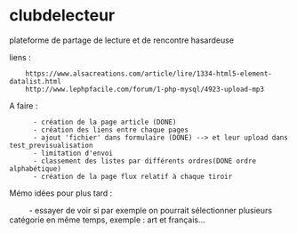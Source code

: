 # clubdelecteur
plateforme de partage de lecture et de rencontre hasardeuse 

liens : 

        https://www.alsacreations.com/article/lire/1334-html5-element-datalist.html
        http://www.lephpfacile.com/forum/1-php-mysql/4923-upload-mp3
        
A faire : 
       
          - création de la page article (DONE)
          - création des liens entre chaque pages
          - ajout 'fichier' dans formulaire (DONE) --> et leur upload dans test_previsualisation 
          - limitation d'envoi
          - classement des listes par différents ordres(DONE ordre alphabétique)
          - création de la page flux relatif à chaque tiroir
          
          
          
Mémo idées pour plus tard :
          
        
          - essayer de voir si par exemple on pourrait sélectionner plusieurs catégorie en même temps, exemple :                         art et français...
